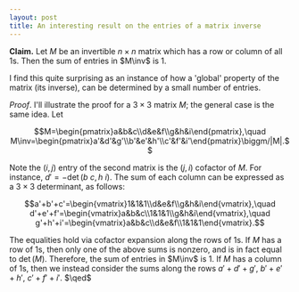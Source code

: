 ```yaml
---
layout: post
title: An interesting result on the entries of a matrix inverse
---
```


**Claim.** Let $M$ be an invertible $n\times n$ matrix which has a row or column of all 1s. Then the sum of entries in $M\inv$ is 1.

I find this quite surprising as an instance of how a 'global' property
of the matrix (its inverse), can be determined by a small number of
entries.

*Proof*. I'll illustrate the proof for a $3\times3$ matrix $M$; the general
case is the same idea. Let

$$M=\begin{pmatrix}a&b&c\\d&e&f\\g&h&i\end{pmatrix},\quad
M\inv=\begin{pmatrix}a'&d'&g'\\b'&e'&h'\\c'&f'&i'\end{pmatrix}\biggm/|M|.$$

Note the $(i,j)$ entry of the second matrix is the $(j,i)$ cofactor of
$M$. For instance, $d'=-\det(b\ c,h\ i)$. The sum of each column can be
expressed as a $3\times3$ determinant, as follows:

$$a'+b'+c'=\begin{vmatrix}1&1&1\\d&e&f\\g&h&i\end{vmatrix},\quad
d'+e'+f'=\begin{vmatrix}a&b&c\\1&1&1\\g&h&i\end{vmatrix},\quad
g'+h'+i'=\begin{vmatrix}a&b&c\\d&e&f\\1&1&1\end{vmatrix}.$$

The equalities hold via cofactor expansion along the rows of 1s. If
$M$ has a row of 1s, then only one of the above sums is nonzero, and
is in fact equal to $\det(M)$. Therefore, the sum of entries in
$M\inv$ is 1. If $M$ has a column of 1s, then we instead consider the
sums along the rows $a'+d'+g'$, $b'+e'+h'$, $c'+f'+i'$. $\qed$
